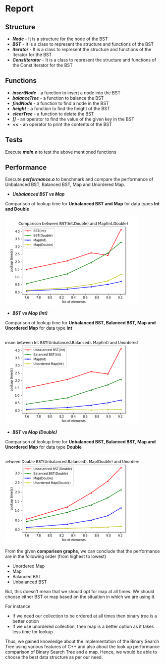 # Report

## Structure

* ***Node*** - It is a structure for the node of the BST
* ***BST*** - It is a class to represent the structure and functions of the BST
* ***Iterator*** - It is a class to represent the structure and functions of the Iterator for the BST
* ***ConstIterator*** - It is a class to represent the structure and functions of the Const Iterator for the BST

## Functions

* ***insertNode*** - a function to insert a node into the BST
* ***balanceTree*** -  a function to balance the BST
* ***findNode*** -  a function to find a node in the BST
* ***height*** - a function to find the height of the BST
* ***clearTree*** - a function to delete the BST
* ***[]*** - an operator to find the value of the given key in the BST
* ***<<*** - an operator to print the contents of the BST

## Tests

Execute ***main.o*** to test the above mentioned functions

## Performance


Execute ***performance.o*** to benchmark and compare the performance of Unbalanced BST, Balanced BST, Map and Unordered Map.

* ***Unbalanced BST vs Map***

Comparison of lookup time for **Unbalanced BST and Map** for data types **Int and Double**

![](BSTvsMap.png)

* ***BST vs Map (Int)***

Comparison of lookup time for **Unbalanced BST, Balanced BST, Map and Unordered Map** for data type **Int**

![](BST(Int)vsMap.png)

* ***BST vs Map (Double)***

Comparison of lookup time for **Unbalanced BST, Balanced BST, Map and Unordered Map** for data type **Double**

![](BST(Double)vsMap.png)

From the given **comparison graphs**, we can conclude that the performance are in the following order (from highest to lowest)

  - Unordered Map
  - Map
  - Balanced BST
  - Unbalanced BST

  But, this doesn't mean that we should opt for map at all times. We should choose either BST or map based on the situation in which we are using it.

  For instance

  - If we need our collection to be ordered at all times then binary tree is a better option
  - If we use unordered collection, then map is a better option as it takes less time for lookup

  Thus, we gained knowledge about the implementation of the Binary Search Tree using various features of C++ and also about the look up performance comparison of Binary Search Tree and a map. Hence, we would be able to choose the best data structure as per our need.
